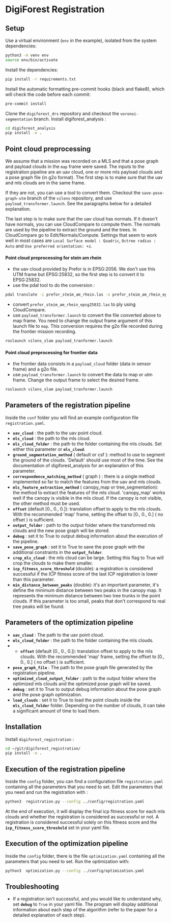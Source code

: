 # DigiForest Registration


## Setup

Use a virtual environment (`env` in the example), isolated from the system dependencies:

```sh
python3 -m venv env
source env/bin/activate
```

Install the dependencies:

```sh
pip install -r requirements.txt
```

Install the automatic formatting pre-commit hooks (black and flake8), which will check the code before each commit:

```sh
pre-commit install
```

Clone the `digiforest_drs` repository and checkout the `voronoi-segmentation` branch.
Install digiforest_analysis :
```sh
cd digiforest_analysis
pip install -e .
```



## Point cloud preprocessing
We assume that a mission was recorded on a MLS and that a pose graph and payload clouds in the `map` frame were saved.
The inputs to the registration pipeline are an uav cloud, one or more mls payload clouds and a pose graph file (in g2o format).
The first step is to make sure that the uav and mls clouds are in the same frame.

If they are not, you can use a tool to convert them. Checkout the `save-pose-graph-utm` branch of the `vilens` repository, and use `payload_transformer.launch`. See the paragraphs below for a detailed explanation.

The last step is to make sure that the uav cloud has normals. If it doesn't have normals, you can use CloudCompare to compute them. The normals are used by the pipeline to extract the ground and the trees. In CloudCompare go to Edit/Normals/Compute. Settings that seem to work well in most cases are `Local Surface model : Quadric`, `Octree radius : Auto` and `Use preferred orientation: +z`.

#### Point cloud preprocessing for stein am rhein
- the uav cloud provided by Prefor is in EPSG:2056. We don't use this UTM frame but EPSG:25832, so the first step is to convert it to EPSG:25832.
- use the pdal tool to do the conversion : 
```sh
pdal translate -i prefor_steim_am_rhein.las -o prefor_steim_am_rhein_epsg25832.las  -f filters.reprojection --filters.reprojection.out_srs="EPSG:25832"  --filters.reprojection.in_srs="EPSG:2056"
```
- convert `prefor_steim_am_rhein_epsg25832.las` to ply using CloudCompare.
- use `payload_transformer.launch` to convert the file converted above to map frame. You need to change the output frame argument of this launch file to `map`.
This conversion requires the g2o file recorded during the frontier mission recording.
```sh
roslaunch vilens_slam payload_tranformer.launch
```

#### Point cloud preprocessing for frontier data
- the frontier data consists in a `payload_cloud` folder (data in sensor frame) and a g2o file.
- use `payload_transformer.launch` to convert the data to map or utm frame. Change the output frame to select the desired frame.
```sh
roslaunch vilens_slam payload_tranformer.launch
```

## Parameters of the registration pipeline

Inside the `conf` folder you will find an example configuration file `registration.yaml`.

* **`uav_cloud`** : the path to the uav point cloud.
* **`mls_cloud`** : the path to the mls cloud.
* **`mls_cloud_folder`** : the path to the folder containing the mls clouds. Set either this parameter or **`mls_cloud`**.
* **`ground_segmentation_method`** ( default or csf ): method to use to segment the ground of the clouds. 'Default' should use most of the time. See the documentation of digiforest_analysis for an explanation of this parameter.
* **`correspondence_matching_method`** ( graph ) : there is a single method implemented so far to match the features from the uav and mls clouds.
* **`mls_feature_extraction_method`** ( canopy_map or tree_segmentation): the method to extract the features of the mls cloud. 'canopy_map' works well if the canopy is visible in the mls cloud. If the canopy is not visible, the other method must be used.
* **`offset`** (default [0., 0., 0.]): translation offset to apply to the mls clouds. With the recommended 'map' frame, setting the offset to [0., 0., 0.] ( no offset ) is sufficient.
* **`output_folder`** : path to the output folder where the transformed mls clouds and the new pose graph will be stored.
* **`debug`** : set it to True to output debug information about the execution of the pipeline.
* **`save_pose_graph`** : set it to True to save the pose graph with the additional constraints in the **`output_folder`**.
* **`crop_mls_cloud`** : the mls cloud can be large. Setting this flag to True will crop the clouds to make them smaller.
* **`icp_fitness_score_threshold`** (double): a registration is considered successful if the ICP fitness score of the last ICP registration is lower than this parameter.
* **`min_distance_between_peaks`** (double): it's an important parameter, it's define the minimum distance between two peaks in the canopy map. It represents the minimum distance between two tree trunks in the point clouds. If this parameter is too small, peaks that don't correspond to real tree peaks will be found. 

## Parameters of the optimization pipeline

* **`uav_cloud`** : The path to the uav point cloud.
* **`mls_cloud_folder`** : the path to the folder containing the mls clouds.
* * **`offset`** (default [0., 0., 0.]): translation offset to apply to the mls clouds. With the recommended 'map' frame, setting the offset to [0., 0., 0.] ( no offset ) is sufficient.
* **`pose_graph_file`** : The path to the pose graph file generated by the registration pipeline.
* **`optimized_cloud_output_folder`** : path to the output folder where the optimized mls clouds and the optimized pose graph will be saved.
* **`debug`** : set it to True to output debug information about the pose graph and the pose graph optimization.
* **`load_clouds`** : set it to True to load the point clouds inside the **`mls_cloud_folder`** folder. Depending on the number of clouds, it can take a significant amount of time to load them.

## Installation

Install `digiforest_registration` :

```sh
cd ~/git/digiforest_registration/
pip install -e .
```

## Execution of the registration pipeline

Inside the `config` folder, you can find a configuration file `registration.yaml` containing all the parameters that you need to set. Edit the parameters that you need and run the registration with :
 
```sh
python3  registration.py --config ../config/registration.yaml 
```

At the end of execution, it will display the final icp fitness score for each mls clouds and whether the registration is considered as successful or not. A registration is considered successful solely on this fitness score and the **`icp_fitness_score_threshold`** set in your yaml file.

## Execution of the optimization pipeline

Inside the `config` folder, there is the file `optimization.yaml` containing all the parameters that you need to set.
Run the optimization with:

```sh
python3  optimization.py --config ../config/optimization.yaml 
```

## Troubleshooting

* If a registration isn't successful, and you would like to understand why, set **`debug`** to `True` in your yaml file. The program will display additional information about each step of the algorithm (refer to the paper for a detailed explanation of each step).


